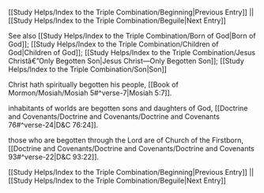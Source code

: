 [[Study Helps/Index to the Triple Combination/Beginning|Previous Entry]]  ||  [[Study Helps/Index to the Triple Combination/Beguile|Next Entry]]

 See also [[Study Helps/Index to the Triple Combination/Born of God|Born of God]]; [[Study Helps/Index to the Triple Combination/Children of God|Children of God]]; [[Study Helps/Index to the Triple Combination/Jesus Christâ€”Only Begotten Son|Jesus Christ—Only Begotten Son]]; [[Study Helps/Index to the Triple Combination/Son|Son]]

 Christ hath spiritually begotten his people, [[Book of Mormon/Mosiah/Mosiah 5#^verse-7|Mosiah 5:7]].

 inhabitants of worlds are begotten sons and daughters of God, [[Doctrine and Covenants/Doctrine and Covenants/Doctrine and Covenants 76#^verse-24|D&C 76:24]].

 those who are begotten through the Lord are of Church of the Firstborn, [[Doctrine and Covenants/Doctrine and Covenants/Doctrine and Covenants 93#^verse-22|D&C 93:22]].

[[Study Helps/Index to the Triple Combination/Beginning|Previous Entry]]  ||  [[Study Helps/Index to the Triple Combination/Beguile|Next Entry]]